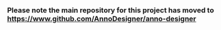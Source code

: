 ### Please note the main repository for this project has moved to https://www.github.com/AnnoDesigner/anno-designer
